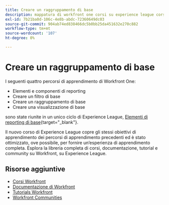 ```yaml
---
title: Creare un raggruppamento di base
description: mappatura di workfront one corsi su experience league corsi
exl-id: 7b21ba0d-106c-4e8b-abdc-72360649dc03
source-git-commit: 904ab74ed838466dc5b0bb25da451632e270c882
workflow-type: tm+mt
source-wordcount: '107'
ht-degree: 0%

---
```


# Creare un raggruppamento di base

I seguenti quattro percorsi di apprendimento di Workfront One:

* Elementi e componenti di reporting
* Creare un filtro di base
* Creare un raggruppamento di base
* Creare una visualizzazione di base

sono state riunite in un unico ciclo di Experience League, [Elementi di reporting di base](https://experienceleague.adobe.com/?recommended=Workfront-U-1-2022.1.reporting){target="_blank"}.

Il nuovo corso di Experience League copre gli stessi obiettivi di apprendimento dei percorsi di apprendimento precedenti ed è stato ottimizzato, ove possibile, per fornire un’esperienza di apprendimento completa.  Esplora la libreria completa di corsi, documentazione, tutorial e community su Workfront, su Experience League.

## Risorse aggiuntive

* [Corsi Workfront](https://experienceleague.adobe.com/?lang=en&amp;Solution=Workfront#courses)
* [Documentazione di Workfront](https://experienceleague.adobe.com/docs/workfront.html)
* [Tutorials Workfront](https://experienceleague.adobe.com/docs/workfront-learn/tutorials-workfront/home.html)
* [Workfront Communities](https://experienceleaguecommunities.adobe.com/t5/workfront/ct-p/workfront)
